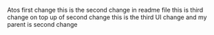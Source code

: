 Atos first change 
this is the second change in readme file
this is third change on top up of second change
this is the third UI change and my parent is second change

